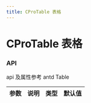 ```yaml
---
title: CProTable 表格
---
```


# CProTable 表格

<code src="./demos/index.tsx" title='使用示例'></code>

### API

api 及属性参考 antd Table

| 参数 | 说明 | 类型 | 默认值 |
| ---- | ---- | ---- | ------ |
